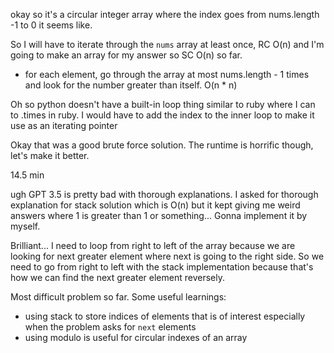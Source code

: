 okay so it's a circular integer array where the index goes from nums.length -1 to 0 it seems like.

So I will have to iterate through the `nums` array at least once, RC O(n) and I'm going to make an array for my answer so SC O(n) so far. 
- for each element, go through the array at most nums.length - 1 times and look for the number greater than itself. O(n * n)

Oh so python doesn't have a built-in loop thing similar to ruby where I can to .times in ruby. I would have to add the index to the inner loop to make it use as an iterating pointer

Okay that was a good brute force solution. The runtime is horrific though, let's make it better.

14.5 min

ugh GPT 3.5 is pretty bad with thorough explanations. I asked for thorough explanation for stack solution which is O(n) but it kept giving me weird answers where 1 is greater than 1 or something... Gonna implement it by myself. 

Brilliant... I need to loop from right to left of the array because we are looking for next greater element where next is going to the right side. So we need to go from right to left with the stack implementation because that's how we can find the next greater element reversely.

Most difficult problem so far. Some useful learnings:
- using stack to store indices of elements that is of interest especially when the problem asks for `next` elements
- using modulo is useful for circular indexes of an array
